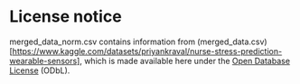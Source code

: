 # License notice

merged_data_norm.csv contains information from (merged_data.csv)[https://www.kaggle.com/datasets/priyankraval/nurse-stress-prediction-wearable-sensors], which is made available here under the [Open Database License](https://opendatacommons.org/licenses/odbl/) (ODbL).